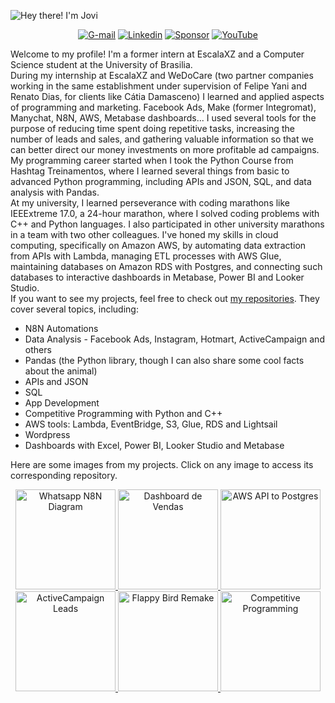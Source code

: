 ![Hey there! I'm Jovi](https://github.com/user-attachments/assets/ddc6db85-6276-4bcf-9602-f546a9ce73a0)
<div align="center">
  
  [![G-mail](https://img.shields.io/badge/Gmail-D14836?style=for-the-badge&logo=gmail&logoColor=white)](mailto:joviprata07@gmail.com)
  [![Linkedin](https://img.shields.io/badge/LinkedIn-0077B5?style=for-the-badge&logo=linkedin&logoColor=white)](https://www.linkedin.com/in/jovi-prata-750013245/)
  [![Sponsor](https://img.shields.io/badge/sponsor-30363D?style=for-the-badge&logo=GitHub-Sponsors&logoColor=#white)](https://github.com/sponsors/joviprata)
  [![YouTube](https://img.shields.io/badge/YouTube-FF0000?style=for-the-badge&logo=youtube&logoColor=white)](https://www.youtube.com/@joviprata)
  
</div>

Welcome to my profile! I'm a former intern at EscalaXZ and a Computer Science student at the University of Brasilia.<br/>
During my internship at EscalaXZ and WeDoCare (two partner companies working in the same establishment under supervision of Felipe Yani and Renato Dias, for clients like Cátia Damasceno) I learned and applied aspects of programming and marketing. Facebook Ads, Make (former Integromat), Manychat, N8N, AWS, Metabase dashboards... I used several tools for the purpose of reducing time spent doing repetitive tasks, increasing the number of leads and sales, and gathering valuable information so that we can better direct our money investments on more profitable ad campaigns.<br/>
My programming career started when I took the Python Course from Hashtag Treinamentos, where I learned several things from basic to advanced Python programming, including APIs and JSON, SQL, and data analysis with Pandas.<br/>
At my university, I learned perseverance with coding marathons like IEEExtreme 17.0, a 24-hour marathon, where I solved coding problems with C++ and Python languages. I also participated in other university marathons in a team with two other colleagues.
I've honed my skills in cloud computing, specifically on Amazon AWS, by automating data extraction from APIs with Lambda, managing ETL processes with AWS Glue, maintaining databases on Amazon RDS with Postgres, and connecting such databases to interactive dashboards in Metabase, Power BI and Looker Studio.<br/>
If you want to see my projects, feel free to check out [my repositories](https://github.com/joviprata?tab=repositories). They cover several topics, including:<br/>
- N8N Automations
- Data Analysis - Facebook Ads, Instagram, Hotmart, ActiveCampaign and others
- Pandas (the Python library, though I can also share some cool facts about the animal)
- APIs and JSON
- SQL
- App Development
- Competitive Programming with Python and C++
- AWS tools: Lambda, EventBridge, S3, Glue, RDS and Lightsail
- Wordpress
- Dashboards with Excel, Power BI, Looker Studio and Metabase
  
Here are some images from my projects. Click on any image to access its corresponding repository.<br/>

<p align="center">
  <a href="https://github.com/joviprata/N8N-whatsapp-to-postgres">
    <img src="https://github.com/user-attachments/assets/782dfa0a-6972-4cbb-b2f0-005b332c819c" alt="Whatsapp N8N Diagram" width="160"/>
  </a>
  <a href="https://github.com/joviprata/dashboard-de-vendas">
    <img src="https://github.com/user-attachments/assets/48903cc4-af27-4088-97dd-967abf589670" alt="Dashboard de Vendas" width="160"/>
  </a>
  <a href="https://github.com/joviprata/AWS-api-to-sql">
    <img src="https://github.com/user-attachments/assets/44e49f24-e6b3-4e28-a461-1d25495f0c3d" alt="AWS API to Postgres" width="160"/>
  </a>
  <a href="https://github.com/joviprata/N8N-activecampaign-to-postgres">
    <img src="https://github.com/user-attachments/assets/5345e989-ed51-4f81-8281-e4c4bcfccdc5" alt="ActiveCampaign Leads" width="160"/>
  </a>
  <a href="https://github.com/joviprata/flappy-bird-remake">
    <img src="https://github.com/user-attachments/assets/f3da96c3-606a-4970-a59d-300479fba8a5" alt="Flappy Bird Remake" width="160"/>
  </a>
  <a href="https://github.com/joviprata/competitive-programming">
    <img src="https://github.com/user-attachments/assets/b0963cbd-596a-4443-918b-252ea430d276" alt="Competitive Programming" width="160"/>
  </a>
</p>


<!--
## Stargazers

[![Stargazers repo roster for @joviprata/joviprata](https://reporoster.com/stars/joviprata/N8N-whatsapp-to-postgres)](https://github.com/joviprata/N8N-whatsapp-to-postgres/stargazers)
-->
<!--
**joviprata/joviprata** is a ✨ _special_ ✨ repository because its `README.md` (this file) appears on your GitHub profile.

Here are some ideas to get you started:

- 🔭 I’m currently working on ...
- 🌱 I’m currently learning ...
- 👯 I’m looking to collaborate on ...
- 🤔 I’m looking for help with ...
- 💬 Ask me about ...
- 📫 How to reach me: ...
- 😄 Pronouns: ...
- ⚡ Fun fact: ...
-->
